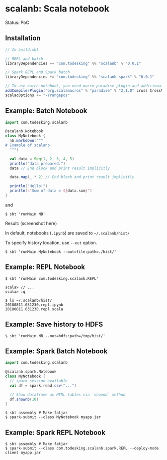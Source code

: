 # scalanb: Scala notebook

Status: PoC

## Installation

```sbt
// In build.sbt

// REPL and batch
libraryDependencies += "com.todesking" %% "scalanb" % "0.0.1"

// Spark REPL and Spark batch
libraryDependencies += "com.todesking" %% "scalanb-spark" % "0.0.1"

// To use batch notebook, you need macro paradise plugin and additional compiler options.
addCompilerPlugin("org.scalamacros" % "paradise" % "2.1.0" cross CrossVersion.full)
scalacOptions += "-Yrangepos"
```

## Example: Batch Notebook

```scala
import com.todesking.scalanb

@scalanb.Notebook
class MyNotebook {
  nb.markdown("""
# Example of scalanb
  """)

  val data = Seq(1, 2, 3, 4, 5)
  println("data prepared.")
  data // End block and print result implicitly

  data.map(_ * 2) // End block and print result implicitly

  println("Hello!")
  println(s"Sum of data = ${data.sum}")
}
```

and

```shellsession
$ sbt 'runMain NB'
```

Result: (screenshot here)

In default, notebooks (`.ipynb`) are saved to `~/.scalanb/hist/`


To specify history location, use `--out` option.

```shellsession
$ sbt 'runMain MyNotebook --out=file:path=./hist/'
```

## Example: REPL Notebook

```shellsession
$ sbt 'runMain com.todesking.scalanb.REPL'

scala> // ...
scala> :q

$ ls ~/.scalanb/hist/
20180811.031230.repl.ipynb
20180811.031230.repl.scala
```

## Example: Save history to HDFS

```shellsession
$ sbt 'runMain NB --out=hdfs:path=/tmp/hist/'
```

## Example: Spark Batch Notebook

```scala
import com.todesking.scalanb

@scalanb.spark.Notebook
class MyNotebook {
  // spark session available
  val df = spark.read.csv("...")

  // Show dataframe as HTML tables via `shownb` method
  df.shownb(10)
}
```

```shellsession
$ sbt assembly # Make fatjar
$ spark-submit --class MyNotebook myapp.jar
```

## Example: Spark REPL Notebook

```shellsession
$ sbt assembly # Make fatjar
$ spark-submit --class com.todesking.scalanb.spark.REPL --deploy-mode client myapp.jar
```
